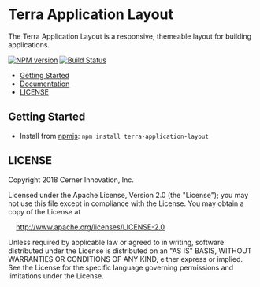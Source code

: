 # Terra Application Layout

The Terra Application Layout is a responsive, themeable layout for building applications.

[![NPM version](https://badgen.net/npm/v/terra-application-layout)](https://www.npmjs.org/package/terra-application-layout)
[![Build Status](https://badgen.net/travis/cerner/terra-framework)](https://travis-ci.org/cerner/terra-framework)

- [Getting Started](#getting-started)
- [Documentation](https://github.com/cerner/terra-framework/tree/master/packages/terra-application/docs)
- [LICENSE](#license)

## Getting Started

- Install from [npmjs](https://www.npmjs.com): `npm install terra-application-layout`

## LICENSE

Copyright 2018 Cerner Innovation, Inc.

Licensed under the Apache License, Version 2.0 (the "License"); you may not use this file except in compliance with the License. You may obtain a copy of the License at

&nbsp;&nbsp;&nbsp;&nbsp;http://www.apache.org/licenses/LICENSE-2.0

Unless required by applicable law or agreed to in writing, software distributed under the License is distributed on an "AS IS" BASIS, WITHOUT WARRANTIES OR CONDITIONS OF ANY KIND, either express or implied. See the License for the specific language governing permissions and limitations under the License.
